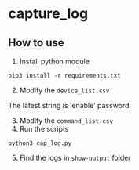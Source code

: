 # capture_log

## How to use
1. Install python module
```shell
pip3 install -r requirements.txt
```
2. Modify the `device_list.csv`

The latest string is 'enable' password

3. Modify the `command_list.csv`
4. Run the scripts
```shell
python3 cap_log.py
```
5. Find the logs in `show-output` folder